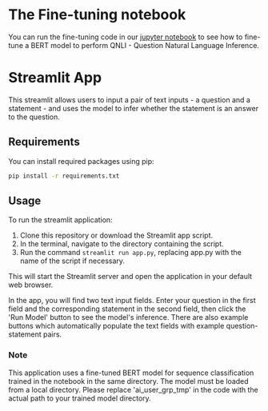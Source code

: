 # The Fine-tuning notebook

You can run the fine-tuning code in our [jupyter notebook](notebooks/fine_tuning_bert.ipynb) to see how to fine-tune a BERT model to perform QNLI - Question Natural Language Inference.

# Streamlit App

This streamlit allows users to input a pair of text inputs - a question and a statement - and uses the model to infer whether the statement is an answer to the question.

## Requirements

You can install required packages using pip:

```bash
pip install -r requirements.txt
```

## Usage
To run the streamlit application:

1. Clone this repository or download the Streamlit app script.
2. In the terminal, navigate to the directory containing the script.
3. Run the command `streamlit run app.py`, replacing app.py with the name of the script if necessary. 

This will start the Streamlit server and open the application in your default web browser.

In the app, you will find two text input fields. Enter your question in the first field and the corresponding statement in the second field, then click the 'Run Model' button to see the model's inference. There are also example buttons which automatically populate the text fields with example question-statement pairs.

### Note
This application uses a fine-tuned BERT model for sequence classification trained in the notebook in the same directory. The model must be loaded from a local directory. Please replace 'ai_user_grp_tmp' in the code with the actual path to your trained model directory.
